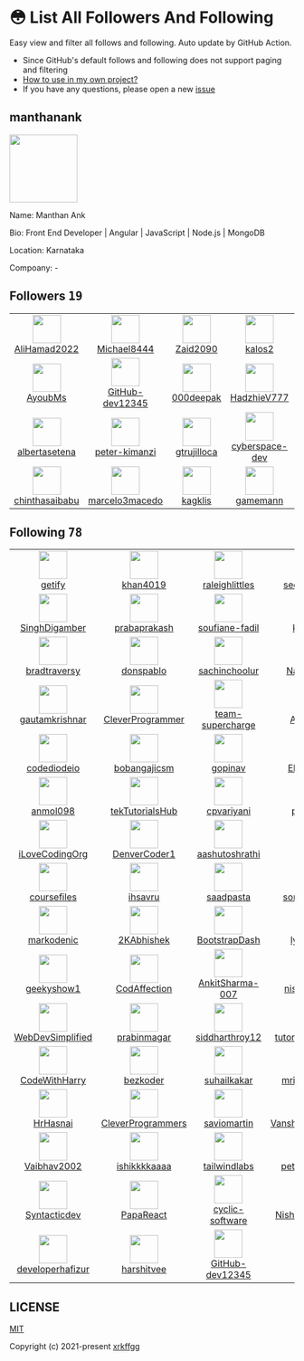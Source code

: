 # 😳 List All Followers And Following

 Easy view and filter all follows and following. Auto update by GitHub Action.

- Since GitHub's default follows and following does not support paging and filtering
- [How to use in my own project?](https://github.com/xrkffgg/list-all-followers-and-following/issues/1)
- If you have any questions, please open a new [issue](https://github.com/xrkffgg/list-all-followers-and-following/issues)

## manthanank

<img src="https://avatars.githubusercontent.com/u/50883320?v=4" width="120" />

Name: Manthan Ank  

Bio: Front End Developer | Angular | JavaScript | Node.js | MongoDB 

Location: Karnataka 

Compoany: - 


## Followers <kbd>19</kbd>

<table>
  <tr>
    <td width="150" align="center">
      <a href="https://github.com/AliHamad2022">
        <img src="https://avatars.githubusercontent.com/u/114024956?v=4" width="50" />
        <br />
        AliHamad2022
      </a>
    </td>
    <td width="150" align="center">
      <a href="https://github.com/Michael8444">
        <img src="https://avatars.githubusercontent.com/u/113750723?v=4" width="50" />
        <br />
        Michael8444
      </a>
    </td>
    <td width="150" align="center">
      <a href="https://github.com/Zaid2090">
        <img src="https://avatars.githubusercontent.com/u/109166536?v=4" width="50" />
        <br />
        Zaid2090
      </a>
    </td>
    <td width="150" align="center">
      <a href="https://github.com/kalos2">
        <img src="https://avatars.githubusercontent.com/u/107180788?v=4" width="50" />
        <br />
        kalos2
      </a>
    </td>
    <td width="150" align="center">
      <a href="https://github.com/cumsoft">
        <img src="https://avatars.githubusercontent.com/u/97250816?v=4" width="50" />
        <br />
        cumsoft
      </a>
    </td>
  </tr><tr>
    <td width="150" align="center">
      <a href="https://github.com/AyoubMs">
        <img src="https://avatars.githubusercontent.com/u/95053734?v=4" width="50" />
        <br />
        AyoubMs
      </a>
    </td>
    <td width="150" align="center">
      <a href="https://github.com/GitHub-dev12345">
        <img src="https://avatars.githubusercontent.com/u/92583680?v=4" width="50" />
        <br />
        GitHub-dev12345
      </a>
    </td>
    <td width="150" align="center">
      <a href="https://github.com/000deepak">
        <img src="https://avatars.githubusercontent.com/u/90568067?v=4" width="50" />
        <br />
        000deepak
      </a>
    </td>
    <td width="150" align="center">
      <a href="https://github.com/HadzhieV777">
        <img src="https://avatars.githubusercontent.com/u/88735655?v=4" width="50" />
        <br />
        HadzhieV777
      </a>
    </td>
    <td width="150" align="center">
      <a href="https://github.com/Mylove1234">
        <img src="https://avatars.githubusercontent.com/u/82126809?v=4" width="50" />
        <br />
        Mylove1234
      </a>
    </td>
  </tr><tr>
    <td width="150" align="center">
      <a href="https://github.com/albertasetena">
        <img src="https://avatars.githubusercontent.com/u/73171653?v=4" width="50" />
        <br />
        albertasetena
      </a>
    </td>
    <td width="150" align="center">
      <a href="https://github.com/peter-kimanzi">
        <img src="https://avatars.githubusercontent.com/u/71552773?v=4" width="50" />
        <br />
        peter-kimanzi
      </a>
    </td>
    <td width="150" align="center">
      <a href="https://github.com/gtrujilloca">
        <img src="https://avatars.githubusercontent.com/u/70419615?v=4" width="50" />
        <br />
        gtrujilloca
      </a>
    </td>
    <td width="150" align="center">
      <a href="https://github.com/cyberspace-dev">
        <img src="https://avatars.githubusercontent.com/u/56455130?v=4" width="50" />
        <br />
        cyberspace-dev
      </a>
    </td>
    <td width="150" align="center">
      <a href="https://github.com/SWxEng">
        <img src="https://avatars.githubusercontent.com/u/55116927?v=4" width="50" />
        <br />
        SWxEng
      </a>
    </td>
  </tr><tr>
    <td width="150" align="center">
      <a href="https://github.com/chinthasaibabu">
        <img src="https://avatars.githubusercontent.com/u/49228829?v=4" width="50" />
        <br />
        chinthasaibabu
      </a>
    </td>
    <td width="150" align="center">
      <a href="https://github.com/marcelo3macedo">
        <img src="https://avatars.githubusercontent.com/u/12199353?v=4" width="50" />
        <br />
        marcelo3macedo
      </a>
    </td>
    <td width="150" align="center">
      <a href="https://github.com/kagklis">
        <img src="https://avatars.githubusercontent.com/u/10770280?v=4" width="50" />
        <br />
        kagklis
      </a>
    </td>
    <td width="150" align="center">
      <a href="https://github.com/gamemann">
        <img src="https://avatars.githubusercontent.com/u/6509565?v=4" width="50" />
        <br />
        gamemann
      </a>
    </td>
    <td width="150" align="center">
    </td>
  </tr>
</table>

## Following <kbd>78</kbd>

<table>
  <tr>
    <td width="150" align="center">
      <a href="https://github.com/getify">
        <img src="https://avatars.githubusercontent.com/u/150330?v=4" width="50" />
        <br />
        getify
      </a>
    </td>
    <td width="150" align="center">
      <a href="https://github.com/khan4019">
        <img src="https://avatars.githubusercontent.com/u/1848375?v=4" width="50" />
        <br />
        khan4019
      </a>
    </td>
    <td width="150" align="center">
      <a href="https://github.com/raleighlittles">
        <img src="https://avatars.githubusercontent.com/u/2137201?v=4" width="50" />
        <br />
        raleighlittles
      </a>
    </td>
    <td width="150" align="center">
      <a href="https://github.com/seeschweiler">
        <img src="https://avatars.githubusercontent.com/u/2191378?v=4" width="50" />
        <br />
        seeschweiler
      </a>
    </td>
    <td width="150" align="center">
      <a href="https://github.com/MichalZalecki">
        <img src="https://avatars.githubusercontent.com/u/3136577?v=4" width="50" />
        <br />
        MichalZalecki
      </a>
    </td>
  </tr><tr>
    <td width="150" align="center">
      <a href="https://github.com/SinghDigamber">
        <img src="https://avatars.githubusercontent.com/u/3215808?v=4" width="50" />
        <br />
        SinghDigamber
      </a>
    </td>
    <td width="150" align="center">
      <a href="https://github.com/prabaprakash">
        <img src="https://avatars.githubusercontent.com/u/3902309?v=4" width="50" />
        <br />
        prabaprakash
      </a>
    </td>
    <td width="150" align="center">
      <a href="https://github.com/soufiane-fadil">
        <img src="https://avatars.githubusercontent.com/u/4992012?v=4" width="50" />
        <br />
        soufiane-fadil
      </a>
    </td>
    <td width="150" align="center">
      <a href="https://github.com/kritika27">
        <img src="https://avatars.githubusercontent.com/u/4997491?v=4" width="50" />
        <br />
        kritika27
      </a>
    </td>
    <td width="150" align="center">
      <a href="https://github.com/anupshekharsharma">
        <img src="https://avatars.githubusercontent.com/u/5077992?v=4" width="50" />
        <br />
        anupshekharsharma
      </a>
    </td>
  </tr><tr>
    <td width="150" align="center">
      <a href="https://github.com/bradtraversy">
        <img src="https://avatars.githubusercontent.com/u/5550850?v=4" width="50" />
        <br />
        bradtraversy
      </a>
    </td>
    <td width="150" align="center">
      <a href="https://github.com/donspablo">
        <img src="https://avatars.githubusercontent.com/u/6468571?v=4" width="50" />
        <br />
        donspablo
      </a>
    </td>
    <td width="150" align="center">
      <a href="https://github.com/sachinchoolur">
        <img src="https://avatars.githubusercontent.com/u/6586706?v=4" width="50" />
        <br />
        sachinchoolur
      </a>
    </td>
    <td width="150" align="center">
      <a href="https://github.com/Nazariy995">
        <img src="https://avatars.githubusercontent.com/u/6589966?v=4" width="50" />
        <br />
        Nazariy995
      </a>
    </td>
    <td width="150" align="center">
      <a href="https://github.com/dr5hn">
        <img src="https://avatars.githubusercontent.com/u/6929121?v=4" width="50" />
        <br />
        dr5hn
      </a>
    </td>
  </tr><tr>
    <td width="150" align="center">
      <a href="https://github.com/gautamkrishnar">
        <img src="https://avatars.githubusercontent.com/u/8397274?v=4" width="50" />
        <br />
        gautamkrishnar
      </a>
    </td>
    <td width="150" align="center">
      <a href="https://github.com/CleverProgrammer">
        <img src="https://avatars.githubusercontent.com/u/8461930?v=4" width="50" />
        <br />
        CleverProgrammer
      </a>
    </td>
    <td width="150" align="center">
      <a href="https://github.com/team-supercharge">
        <img src="https://avatars.githubusercontent.com/u/8873717?v=4" width="50" />
        <br />
        team-supercharge
      </a>
    </td>
    <td width="150" align="center">
      <a href="https://github.com/Asabeneh">
        <img src="https://avatars.githubusercontent.com/u/9008063?v=4" width="50" />
        <br />
        Asabeneh
      </a>
    </td>
    <td width="150" align="center">
      <a href="https://github.com/metagrover">
        <img src="https://avatars.githubusercontent.com/u/9116042?v=4" width="50" />
        <br />
        metagrover
      </a>
    </td>
  </tr><tr>
    <td width="150" align="center">
      <a href="https://github.com/codediodeio">
        <img src="https://avatars.githubusercontent.com/u/10172199?v=4" width="50" />
        <br />
        codediodeio
      </a>
    </td>
    <td width="150" align="center">
      <a href="https://github.com/bobangajicsm">
        <img src="https://avatars.githubusercontent.com/u/12565329?v=4" width="50" />
        <br />
        bobangajicsm
      </a>
    </td>
    <td width="150" align="center">
      <a href="https://github.com/gopinav">
        <img src="https://avatars.githubusercontent.com/u/13146172?v=4" width="50" />
        <br />
        gopinav
      </a>
    </td>
    <td width="150" align="center">
      <a href="https://github.com/Ebazhanov">
        <img src="https://avatars.githubusercontent.com/u/13170022?v=4" width="50" />
        <br />
        Ebazhanov
      </a>
    </td>
    <td width="150" align="center">
      <a href="https://github.com/anil-sidhu">
        <img src="https://avatars.githubusercontent.com/u/14924211?v=4" width="50" />
        <br />
        anil-sidhu
      </a>
    </td>
  </tr><tr>
    <td width="150" align="center">
      <a href="https://github.com/anmol098">
        <img src="https://avatars.githubusercontent.com/u/15426564?v=4" width="50" />
        <br />
        anmol098
      </a>
    </td>
    <td width="150" align="center">
      <a href="https://github.com/tekTutorialsHub">
        <img src="https://avatars.githubusercontent.com/u/16020054?v=4" width="50" />
        <br />
        tekTutorialsHub
      </a>
    </td>
    <td width="150" align="center">
      <a href="https://github.com/cpvariyani">
        <img src="https://avatars.githubusercontent.com/u/16752765?v=4" width="50" />
        <br />
        cpvariyani
      </a>
    </td>
    <td width="150" align="center">
      <a href="https://github.com/piyush97">
        <img src="https://avatars.githubusercontent.com/u/18229627?v=4" width="50" />
        <br />
        piyush97
      </a>
    </td>
    <td width="150" align="center">
      <a href="https://github.com/phatnguyenuit">
        <img src="https://avatars.githubusercontent.com/u/19201982?v=4" width="50" />
        <br />
        phatnguyenuit
      </a>
    </td>
  </tr><tr>
    <td width="150" align="center">
      <a href="https://github.com/iLoveCodingOrg">
        <img src="https://avatars.githubusercontent.com/u/20549818?v=4" width="50" />
        <br />
        iLoveCodingOrg
      </a>
    </td>
    <td width="150" align="center">
      <a href="https://github.com/DenverCoder1">
        <img src="https://avatars.githubusercontent.com/u/20955511?v=4" width="50" />
        <br />
        DenverCoder1
      </a>
    </td>
    <td width="150" align="center">
      <a href="https://github.com/aashutoshrathi">
        <img src="https://avatars.githubusercontent.com/u/21199234?v=4" width="50" />
        <br />
        aashutoshrathi
      </a>
    </td>
    <td width="150" align="center">
      <a href="https://github.com/yshashi">
        <img src="https://avatars.githubusercontent.com/u/21971232?v=4" width="50" />
        <br />
        yshashi
      </a>
    </td>
    <td width="150" align="center">
      <a href="https://github.com/tbakerx">
        <img src="https://avatars.githubusercontent.com/u/22460757?v=4" width="50" />
        <br />
        tbakerx
      </a>
    </td>
  </tr><tr>
    <td width="150" align="center">
      <a href="https://github.com/coursefiles">
        <img src="https://avatars.githubusercontent.com/u/22717033?v=4" width="50" />
        <br />
        coursefiles
      </a>
    </td>
    <td width="150" align="center">
      <a href="https://github.com/ihsavru">
        <img src="https://avatars.githubusercontent.com/u/22816171?v=4" width="50" />
        <br />
        ihsavru
      </a>
    </td>
    <td width="150" align="center">
      <a href="https://github.com/saadpasta">
        <img src="https://avatars.githubusercontent.com/u/23307811?v=4" width="50" />
        <br />
        saadpasta
      </a>
    </td>
    <td width="150" align="center">
      <a href="https://github.com/sonnysangha">
        <img src="https://avatars.githubusercontent.com/u/24712956?v=4" width="50" />
        <br />
        sonnysangha
      </a>
    </td>
    <td width="150" align="center">
      <a href="https://github.com/adrianhajdin">
        <img src="https://avatars.githubusercontent.com/u/24898559?v=4" width="50" />
        <br />
        adrianhajdin
      </a>
    </td>
  </tr><tr>
    <td width="150" align="center">
      <a href="https://github.com/markodenic">
        <img src="https://avatars.githubusercontent.com/u/25146984?v=4" width="50" />
        <br />
        markodenic
      </a>
    </td>
    <td width="150" align="center">
      <a href="https://github.com/2KAbhishek">
        <img src="https://avatars.githubusercontent.com/u/25423853?v=4" width="50" />
        <br />
        2KAbhishek
      </a>
    </td>
    <td width="150" align="center">
      <a href="https://github.com/BootstrapDash">
        <img src="https://avatars.githubusercontent.com/u/29393087?v=4" width="50" />
        <br />
        BootstrapDash
      </a>
    </td>
    <td width="150" align="center">
      <a href="https://github.com/lydiahallie">
        <img src="https://avatars.githubusercontent.com/u/29451794?v=4" width="50" />
        <br />
        lydiahallie
      </a>
    </td>
    <td width="150" align="center">
      <a href="https://github.com/developedbyed">
        <img src="https://avatars.githubusercontent.com/u/31110235?v=4" width="50" />
        <br />
        developedbyed
      </a>
    </td>
  </tr><tr>
    <td width="150" align="center">
      <a href="https://github.com/geekyshow1">
        <img src="https://avatars.githubusercontent.com/u/32277105?v=4" width="50" />
        <br />
        geekyshow1
      </a>
    </td>
    <td width="150" align="center">
      <a href="https://github.com/CodAffection">
        <img src="https://avatars.githubusercontent.com/u/32505654?v=4" width="50" />
        <br />
        CodAffection
      </a>
    </td>
    <td width="150" align="center">
      <a href="https://github.com/AnkitSharma-007">
        <img src="https://avatars.githubusercontent.com/u/33789321?v=4" width="50" />
        <br />
        AnkitSharma-007
      </a>
    </td>
    <td width="150" align="center">
      <a href="https://github.com/nishant-666">
        <img src="https://avatars.githubusercontent.com/u/33790075?v=4" width="50" />
        <br />
        nishant-666
      </a>
    </td>
    <td width="150" align="center">
      <a href="https://github.com/arctutorials">
        <img src="https://avatars.githubusercontent.com/u/36338296?v=4" width="50" />
        <br />
        arctutorials
      </a>
    </td>
  </tr><tr>
    <td width="150" align="center">
      <a href="https://github.com/WebDevSimplified">
        <img src="https://avatars.githubusercontent.com/u/39717099?v=4" width="50" />
        <br />
        WebDevSimplified
      </a>
    </td>
    <td width="150" align="center">
      <a href="https://github.com/prabinmagar">
        <img src="https://avatars.githubusercontent.com/u/40146095?v=4" width="50" />
        <br />
        prabinmagar
      </a>
    </td>
    <td width="150" align="center">
      <a href="https://github.com/siddharthroy12">
        <img src="https://avatars.githubusercontent.com/u/46083528?v=4" width="50" />
        <br />
        siddharthroy12
      </a>
    </td>
    <td width="150" align="center">
      <a href="https://github.com/tutorials-website">
        <img src="https://avatars.githubusercontent.com/u/46397286?v=4" width="50" />
        <br />
        tutorials-website
      </a>
    </td>
    <td width="150" align="center">
      <a href="https://github.com/shaan-alam">
        <img src="https://avatars.githubusercontent.com/u/48273777?v=4" width="50" />
        <br />
        shaan-alam
      </a>
    </td>
  </tr><tr>
    <td width="150" align="center">
      <a href="https://github.com/CodeWithHarry">
        <img src="https://avatars.githubusercontent.com/u/48705673?v=4" width="50" />
        <br />
        CodeWithHarry
      </a>
    </td>
    <td width="150" align="center">
      <a href="https://github.com/bezkoder">
        <img src="https://avatars.githubusercontent.com/u/52996966?v=4" width="50" />
        <br />
        bezkoder
      </a>
    </td>
    <td width="150" align="center">
      <a href="https://github.com/suhailkakar">
        <img src="https://avatars.githubusercontent.com/u/56798748?v=4" width="50" />
        <br />
        suhailkakar
      </a>
    </td>
    <td width="150" align="center">
      <a href="https://github.com/mritunjaysaha">
        <img src="https://avatars.githubusercontent.com/u/59063979?v=4" width="50" />
        <br />
        mritunjaysaha
      </a>
    </td>
    <td width="150" align="center">
      <a href="https://github.com/Vishal-raj-1">
        <img src="https://avatars.githubusercontent.com/u/59874304?v=4" width="50" />
        <br />
        Vishal-raj-1
      </a>
    </td>
  </tr><tr>
    <td width="150" align="center">
      <a href="https://github.com/HrHasnai">
        <img src="https://avatars.githubusercontent.com/u/60227425?v=4" width="50" />
        <br />
        HrHasnai
      </a>
    </td>
    <td width="150" align="center">
      <a href="https://github.com/CleverProgrammers">
        <img src="https://avatars.githubusercontent.com/u/60327839?v=4" width="50" />
        <br />
        CleverProgrammers
      </a>
    </td>
    <td width="150" align="center">
      <a href="https://github.com/saviomartin">
        <img src="https://avatars.githubusercontent.com/u/61895712?v=4" width="50" />
        <br />
        saviomartin
      </a>
    </td>
    <td width="150" align="center">
      <a href="https://github.com/Vanshikapandey30">
        <img src="https://avatars.githubusercontent.com/u/62590661?v=4" width="50" />
        <br />
        Vanshikapandey30
      </a>
    </td>
    <td width="150" align="center">
      <a href="https://github.com/codingmastr">
        <img src="https://avatars.githubusercontent.com/u/63731974?v=4" width="50" />
        <br />
        codingmastr
      </a>
    </td>
  </tr><tr>
    <td width="150" align="center">
      <a href="https://github.com/Vaibhav2002">
        <img src="https://avatars.githubusercontent.com/u/64367926?v=4" width="50" />
        <br />
        Vaibhav2002
      </a>
    </td>
    <td width="150" align="center">
      <a href="https://github.com/ishikkkkaaaa">
        <img src="https://avatars.githubusercontent.com/u/64490215?v=4" width="50" />
        <br />
        ishikkkkaaaa
      </a>
    </td>
    <td width="150" align="center">
      <a href="https://github.com/tailwindlabs">
        <img src="https://avatars.githubusercontent.com/u/67109815?v=4" width="50" />
        <br />
        tailwindlabs
      </a>
    </td>
    <td width="150" align="center">
      <a href="https://github.com/peter-kimanzi">
        <img src="https://avatars.githubusercontent.com/u/71552773?v=4" width="50" />
        <br />
        peter-kimanzi
      </a>
    </td>
    <td width="150" align="center">
      <a href="https://github.com/jewelkeith-jk">
        <img src="https://avatars.githubusercontent.com/u/71940573?v=4" width="50" />
        <br />
        jewelkeith-jk
      </a>
    </td>
  </tr><tr>
    <td width="150" align="center">
      <a href="https://github.com/Syntacticdev">
        <img src="https://avatars.githubusercontent.com/u/73601146?v=4" width="50" />
        <br />
        Syntacticdev
      </a>
    </td>
    <td width="150" align="center">
      <a href="https://github.com/PapaReact">
        <img src="https://avatars.githubusercontent.com/u/76973017?v=4" width="50" />
        <br />
        PapaReact
      </a>
    </td>
    <td width="150" align="center">
      <a href="https://github.com/cyclic-software">
        <img src="https://avatars.githubusercontent.com/u/77067997?v=4" width="50" />
        <br />
        cyclic-software
      </a>
    </td>
    <td width="150" align="center">
      <a href="https://github.com/Nishant-Bhosale">
        <img src="https://avatars.githubusercontent.com/u/77777251?v=4" width="50" />
        <br />
        Nishant-Bhosale
      </a>
    </td>
    <td width="150" align="center">
      <a href="https://github.com/polotno-project">
        <img src="https://avatars.githubusercontent.com/u/82552321?v=4" width="50" />
        <br />
        polotno-project
      </a>
    </td>
  </tr><tr>
    <td width="150" align="center">
      <a href="https://github.com/developerhafizur">
        <img src="https://avatars.githubusercontent.com/u/86799886?v=4" width="50" />
        <br />
        developerhafizur
      </a>
    </td>
    <td width="150" align="center">
      <a href="https://github.com/harshitvee">
        <img src="https://avatars.githubusercontent.com/u/87263170?v=4" width="50" />
        <br />
        harshitvee
      </a>
    </td>
    <td width="150" align="center">
      <a href="https://github.com/GitHub-dev12345">
        <img src="https://avatars.githubusercontent.com/u/92583680?v=4" width="50" />
        <br />
        GitHub-dev12345
      </a>
    </td>
    <td width="150" align="center">
    </td>
    <td width="150" align="center">
    </td>
  </tr>
</table>

## LICENSE

[MIT](https://github.com/xrkffgg/list-all-followers-and-following/blob/main/LICENSE)

Copyright (c) 2021-present [xrkffgg](https://github.com/xrkffgg)

